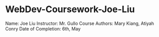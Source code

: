 # WebDev-Coursework-Joe-Liu
Name: Joe Liu
Instructor: Mr. Gullo
Course Authors: Mary Kiang, Atiyah Conry
Date of Completion: 6th, May
